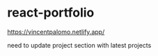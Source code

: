 # react-portfolio

https://vincentpalomo.netlify.app/

need to update project section with latest projects
